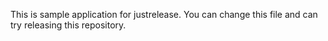 This is sample application for justrelease.
You can change this file and can try releasing this repository.